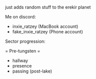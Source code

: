 just adds random stuff to the erekir planet

Me on discord: 
- inxie_ratzey (MacBook account)
- fake_inxie_ratzey (Phone account)

Sector progression:

= Pre-tungsten =
- hallway
- presence
- passing (post-lake)
